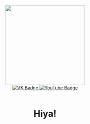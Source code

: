 <div id="header" align="center">
    <img src="https://media0.giphy.com/media/8gL2atfsEJFs1oZDZI/200w.webp?cid=ecf05e47jw3tjt47vz8q2pi2114j7xjd5n06s0b3pw9zcuye&ep=v1_gifs_search&rid=200w.webp&ct=g" width="250">
</div>
<div id="badges" align="center">
    <a href="https://vk.com/popovnekolay">
        <img src="https://img.shields.io/badge/VK-orange?style=for-the-badge&logo=vk&logoColor=brown" alt="VK Badge">
    </a>
    <a href="https://www.youtube.com/channel/UC4jhVq_GZgV8WXMUdgozx3g">
        <img src="https://img.shields.io/badge/YouTube-blue?style=for-the-badge&logo=YouTube&logoColor=green" alt="YouTube Badge">
    </a>
</div>
<div align="center">
    <img src="https://komarev.com/ghpvc/?username=nickppv&style=flat-square&color=green&label=You're+Wonderful+Person+№" alt=""/>
</div>
<br>
<h1 align="center">Hiya!</h1>
